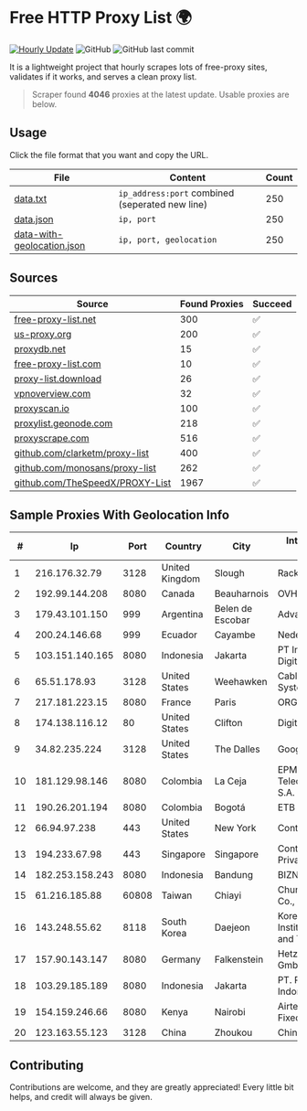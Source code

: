 
# Free HTTP Proxy List 🌍

[![Hourly Update](https://github.com/mertguvencli/http-proxy-list/actions/workflows/main.yml/badge.svg?branch=main)](https://github.com/mertguvencli/http-proxy-list/actions/workflows/main.yml)
![GitHub](https://img.shields.io/github/license/mertguvencli/http-proxy-list)
![GitHub last commit](https://img.shields.io/github/last-commit/mertguvencli/http-proxy-list)

It is a lightweight project that hourly scrapes lots of free-proxy sites, validates if it works, and serves a clean proxy list.


> Scraper found **4046** proxies at the latest update. Usable proxies are below.

## Usage

Click the file format that you want and copy the URL.


|File|Content|Count|
|----|-------|-----|
|[data.txt](https://raw.githubusercontent.com/mertguvencli/http-proxy-list/main/proxy-list/data.txt)|`ip_address:port` combined (seperated new line)|250|
|[data.json](https://raw.githubusercontent.com/mertguvencli/http-proxy-list/main/proxy-list/data.json)|`ip, port`|250|
|[data-with-geolocation.json](https://raw.githubusercontent.com/mertguvencli/http-proxy-list/main/proxy-list/data-with-geolocation.json)|`ip, port, geolocation`|250|

## Sources

|Source|Found Proxies|Succeed|
|------|-------------|-------|
|[free-proxy-list.net](https://free-proxy-list.net)|300|✅|
|[us-proxy.org](https://www.us-proxy.org)|200|✅|
|[proxydb.net](http://proxydb.net)|15|✅|
|[free-proxy-list.com](https://free-proxy-list.com/?page=&port=&type%5B%5D=http&type%5B%5D=https&up_time=0&search=Search)|10|✅|
|[proxy-list.download](https://www.proxy-list.download/HTTP)|26|✅|
|[vpnoverview.com](https://vpnoverview.com/privacy/anonymous-browsing/free-proxy-servers)|32|✅|
|[proxyscan.io](https://www.proxyscan.io)|100|✅|
|[proxylist.geonode.com](https://proxylist.geonode.com/api/proxy-list?limit=300&page=1&sort_by=lastChecked&sort_type=desc&protocols=http,https)|218|✅|
|[proxyscrape.com](https://api.proxyscrape.com/v2/?request=displayproxies&protocol=http&timeout=10000&country=all&ssl=all&anonymity=all)|516|✅|
|[github.com/clarketm/proxy-list](https://raw.githubusercontent.com/clarketm/proxy-list/master/proxy-list-raw.txt)|400|✅|
|[github.com/monosans/proxy-list](https://raw.githubusercontent.com/monosans/proxy-list/main/proxies/http.txt)|262|✅|
|[github.com/TheSpeedX/PROXY-List](https://raw.githubusercontent.com/TheSpeedX/PROXY-List/master/http.txt)|1967|✅|


## Sample Proxies With Geolocation Info

|#|Ip|Port|Country|City|Internet Service Provider|
|-|--|----|-------|----|-------------------------|
|1|216.176.32.79|3128|United Kingdom|Slough|Rackdog, LLC|
|2|192.99.144.208|8080|Canada|Beauharnois|OVH SAS|
|3|179.43.101.150|999|Argentina|Belen de Escobar|Advantun SRL|
|4|200.24.146.68|999|Ecuador|Cayambe|Nedetel S.A.|
|5|103.151.140.165|8080|Indonesia|Jakarta|PT Indotechno Digital Komputasi|
|6|65.51.178.93|3128|United States|Weehawken|Cablevision Systems Corp.|
|7|217.181.223.15|8080|France|Paris|ORG-SCS33-RIPE|
|8|174.138.116.12|80|United States|Clifton|DigitalOcean, LLC|
|9|34.82.235.224|3128|United States|The Dalles|Google LLC|
|10|181.129.98.146|8080|Colombia|La Ceja|EPM Telecomunicaciones S.A. E.S.P.|
|11|190.26.201.194|8080|Colombia|Bogotá|ETB - Colombia|
|12|66.94.97.238|443|United States|New York|Contabo Inc.|
|13|194.233.67.98|443|Singapore|Singapore|Contabo Asia Private Limited|
|14|182.253.158.243|8080|Indonesia|Bandung|BIZNET|
|15|61.216.185.88|60808|Taiwan|Chiayi|Chunghwa Telecom Co., Ltd.|
|16|143.248.55.62|8118|South Korea|Daejeon|Korea Advanced Institute of Science and Technology|
|17|157.90.143.147|8080|Germany|Falkenstein|Hetzner Online GmbH|
|18|103.29.185.189|8080|Indonesia|Jakarta|PT. Pascal Indonesia|
|19|154.159.246.66|8080|Kenya|Nairobi|Airtel KE Mobile & Fixed Internet|
|20|123.163.55.123|3128|China|Zhoukou|Chinanet|



## Contributing

Contributions are welcome, and they are greatly appreciated! Every
little bit helps, and credit will always be given.

